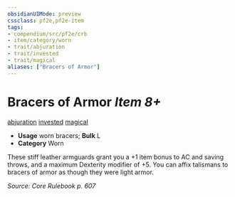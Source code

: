 ```yaml
---
obsidianUIMode: preview
cssclass: pf2e,pf2e-item
tags:
- compendium/src/pf2e/crb
- item/category/worn
- trait/abjuration
- trait/invested
- trait/magical
aliases: ["Bracers of Armor"]
---
```

# Bracers of Armor *Item 8+*  
[abjuration](../../../Rules/traits/abjuration.md)  [invested](../../../Rules/traits/invested.md)  [magical](../../../Rules/traits/magical.md)  

- **Usage** worn bracers; **Bulk** L
- **Category** Worn

These stiff leather armguards grant you a +1 item bonus to AC and saving throws, and a maximum Dexterity modifier of +5. You can affix talismans to bracers of armor as though they were light armor.

*Source: Core Rulebook p. 607*